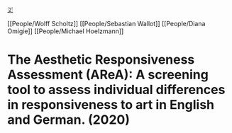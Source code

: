 [🇿](zotero://select/library/items/KUXSF7VI)

[[People/Wolff Scholtz]] [[People/Sebastian Wallot]] [[People/Diana Omigie]] [[People/Michael Hoelzmann]] 
# The Aesthetic Responsiveness Assessment (AReA): A screening tool to assess individual differences in responsiveness to art in English and German. (2020)

